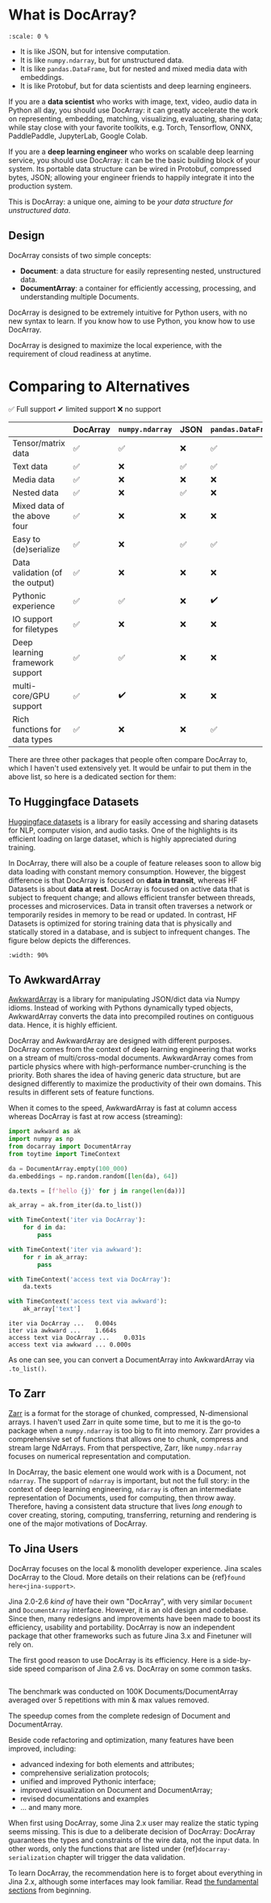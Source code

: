 # What is DocArray?

```{figure} docarray-vs-banner.gif
:scale: 0 %
```

- It is like JSON, but for intensive computation.
- It is like `numpy.ndarray`, but for unstructured data.
- It is like `pandas.DataFrame`, but for nested and mixed media data with embeddings.
- It is like Protobuf, but for data scientists and deep learning engineers.

If you are a **data scientist** who works with image, text, video, audio data in Python all day, you should use
DocArray: it can greatly accelerate the work on representing, embedding, matching, visualizing, evaluating, sharing
data; while stay close with your favorite toolkits, e.g. Torch, Tensorflow, ONNX, PaddlePaddle, JupyterLab, Google
Colab.

If you are a **deep learning engineer** who works on scalable deep learning service, you should use DocArray: it can be
the basic building block of your system. Its portable data structure can be wired in Protobuf, compressed bytes, JSON;
allowing your engineer friends to happily integrate it into the production system.

This is DocArray: a unique one, aiming to be *your data structure for unstructured data*.

## Design

DocArray consists of two simple concepts:

- **Document**: a data structure for easily representing nested, unstructured data.
- **DocumentArray**: a container for efficiently accessing, processing, and understanding multiple Documents.

DocArray is designed to be extremely intuitive for Python users, with no new syntax to learn. If you know how to use
Python, you know how to use DocArray.

DocArray is designed to maximize the local experience, with the requirement of cloud readiness at anytime.

# Comparing to Alternatives

✅ Full support ✔ limited support ❌ no support

|                                 | DocArray     | `numpy.ndarray` | JSON | `pandas.DataFrame` | Protobuf |
|---------------------------------|--------------|--- |------|--- | --- |
| Tensor/matrix data              | ✅|✅| ❌    |✅|✔️️|
| Text data                       |✅|❌| ✅    |✅|✅|
| Media data                      |✅|❌| ❌    |❌|❌|
| Nested data                     |✅|❌| ✅    |❌|✅|
| Mixed data of the above four    |✅|❌| ❌    |❌|❌|
| Easy to (de)serialize           |✅|❌| ✅    |✅|✅|
| Data validation (of the output) |✅|❌| ❌    |❌|✅|
| Pythonic experience             |✅|✅| ❌    |✔️️|❌|
| IO support for filetypes        |✅|❌| ❌    |❌|❌|
| Deep learning framework support |✅|✅| ❌    |❌|❌|
| multi-core/GPU support          |✅|✔️️| ❌    |❌|❌|
| Rich functions for data types   |✅|❌| ❌    |✅|❌|

There are three other packages that people often compare DocArray to, which I haven't used extensively yet. It would be
unfair to put them in the above list, so here is a dedicated section for them:

## To Huggingface Datasets

[Huggingface datasets](https://huggingface.co/docs/datasets/) is a library for easily accessing and sharing datasets for
NLP, computer vision, and audio tasks. One of the highlights is its efficient loading on large dataset, which is highly
appreciated during training.

In DocArray, there will also be a couple of feature releases soon to allow big data loading with constant memory
consumption. However, the biggest difference is that DocArray is focused on **data in transit**, whereas HF Datasets is
about **data at rest**. DocArray is focused on active data that is subject to frequent change; and allows efficient
transfer between threads, processes and microservices. Data in transit often traverses a network or temporarily resides
in memory to be read or updated. In contrast, HF Datasets is optimized for storing training data that is physically and
statically stored in a database, and is subject to infrequent changes. The figure below depicts the differences.

```{figure} compare-data-type.svg
:width: 90%
```

## To AwkwardArray

[AwkwardArray](https://awkward-array.org/quickstart.html) is a library for manipulating JSON/dict data via Numpy idioms.
Instead of working with Pythons dynamically typed objects, AwkwardArray converts the data into precompiled routines on
contiguous data. Hence, it is highly efficient.

DocArray and AwkwardArray are designed with different purposes. DocArray comes from the context of deep learning
engineering that works on a stream of multi/cross-modal documents. AwkwardArray comes from particle physics where with
high-performance number-crunching is the priority. Both shares the idea of having generic data structure, but are
designed differently to maximize the productivity of their own domains. This results in different sets of feature
functions.

When it comes to the speed, AwkwardArray is fast at column access whereas DocArray is fast at row access (streaming):

```python
import awkward as ak
import numpy as np
from docarray import DocumentArray
from toytime import TimeContext

da = DocumentArray.empty(100_000)
da.embeddings = np.random.random([len(da), 64])

da.texts = [f'hello {j}' for j in range(len(da))]

ak_array = ak.from_iter(da.to_list())

with TimeContext('iter via DocArray'):
    for d in da:
        pass

with TimeContext('iter via awkward'):
    for r in ak_array:
        pass

with TimeContext('access text via DocArray'):
    da.texts

with TimeContext('access text via awkward'):
    ak_array['text']
```

```text
iter via DocArray ...	0.004s
iter via awkward ...	1.664s
access text via DocArray ...	0.031s
access text via awkward ...	0.000s
```

As one can see, you can convert a DocumentArray into AwkwardArray via `.to_list()`.

## To Zarr

[Zarr](https://zarr.readthedocs.io/en/stable/) is a format for the storage of chunked, compressed, N-dimensional arrays.
I haven't used Zarr in quite some time, but to me it is the go-to package when a `numpy.ndarray` is too big to fit into
memory. Zarr provides a comprehensive set of functions that allows one to chunk, compress and stream large NdArrays.
From that perspective, Zarr, like `numpy.ndarray` focuses on numerical representation and computation.

In DocArray, the basic element one would work with is a Document, not `ndarray`. The support of `ndarray` is important,
but not the full story: in the context of deep learning engineering, `ndarray` is often an intermediate representation
of Documents, used for computing, then throw away. Therefore, having a consistent data structure that lives *long
enough* to cover creating, storing, computing, transferring, returning and rendering is one of the major motivations of
DocArray.

## To Jina Users

DocArray focuses on the local & monolith developer experience. Jina scales DocArray to the Cloud. More details on their
relations can be {ref}`found here<jina-support>`.

Jina 2.0-2.6 *kind of* have their own "DocArray", with very similar `Document` and `DocumentArray` interface. However,
it is an old design and codebase. Since then, many redesigns and improvements have been made to boost its efficiency,
usability and portability. DocArray is now an independent package that other frameworks such as future Jina 3.x and
Finetuner will rely on.

The first good reason to use DocArray is its efficiency. Here is a side-by-side speed comparison of Jina 2.6 vs.
DocArray on some common tasks.

```{figure} speedup-vs2.svg
```

The benchmark was conducted on 100K Documents/DocumentArray averaged over 5 repetitions with min & max values removed.

The speedup comes from the complete redesign of Document and DocumentArray.

Beside code refactoring and optimization, many features have been improved, including:

- advanced indexing for both elements and attributes;
- comprehensive serialization protocols;
- unified and improved Pythonic interface;
- improved visualization on Document and DocumentArray;
- revised documentations and examples
- ... and many more.

When first using DocArray, some Jina 2.x user may realize the static typing seems missing. This is due to a deliberate
decision of DocArray: DocArray guarantees the types and constraints of the wire data, not the input data. In other
words, only the functions that are listed under {ref}`docarray-serialization` chapter will trigger the data validation.

To learn DocArray, the recommendation here is to forget about everything in Jina 2.x, although some interfaces may look
familiar. Read [the fundamental sections](../fundamentals/document/index.md) from beginning.
